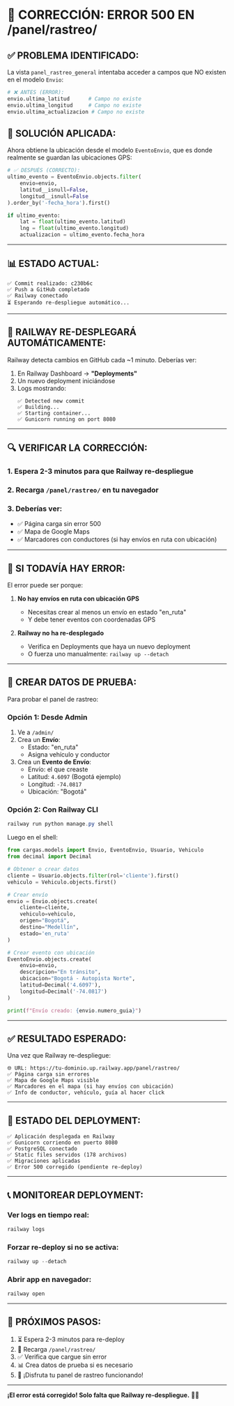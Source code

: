 # 🐛 CORRECCIÓN: ERROR 500 EN /panel/rastreo/

## ✅ **PROBLEMA IDENTIFICADO:**

La vista `panel_rastreo_general` intentaba acceder a campos que NO existen en el modelo `Envio`:

```python
# ❌ ANTES (ERROR):
envio.ultima_latitud      # Campo no existe
envio.ultima_longitud     # Campo no existe
envio.ultima_actualizacion # Campo no existe
```

## 🔧 **SOLUCIÓN APLICADA:**

Ahora obtiene la ubicación desde el modelo `EventoEnvio`, que es donde realmente se guardan las ubicaciones GPS:

```python
# ✅ DESPUÉS (CORRECTO):
ultimo_evento = EventoEnvio.objects.filter(
    envio=envio,
    latitud__isnull=False,
    longitud__isnull=False
).order_by('-fecha_hora').first()

if ultimo_evento:
    lat = float(ultimo_evento.latitud)
    lng = float(ultimo_evento.longitud)
    actualizacion = ultimo_evento.fecha_hora
```

---

## 📊 **ESTADO ACTUAL:**

```
✅ Commit realizado: c230b6c
✅ Push a GitHub completado
✅ Railway conectado
⏳ Esperando re-despliegue automático...
```

---

## 🚀 **RAILWAY RE-DESPLEGARÁ AUTOMÁTICAMENTE:**

Railway detecta cambios en GitHub cada ~1 minuto. Deberías ver:

1. En Railway Dashboard → **"Deployments"**
2. Un nuevo deployment iniciándose
3. Logs mostrando:
   ```
   ✅ Detected new commit
   ✅ Building...
   ✅ Starting container...
   ✅ Gunicorn running on port 8080
   ```

---

## 🔍 **VERIFICAR LA CORRECCIÓN:**

### **1. Espera 2-3 minutos** para que Railway re-despliegue

### **2. Recarga `/panel/rastreo/`** en tu navegador

### **3. Deberías ver:**
- ✅ Página carga sin error 500
- ✅ Mapa de Google Maps
- ✅ Marcadores con conductores (si hay envíos en ruta con ubicación)

---

## 📝 **SI TODAVÍA HAY ERROR:**

El error puede ser porque:

1. **No hay envíos en ruta con ubicación GPS**
   - Necesitas crear al menos un envío en estado "en_ruta"
   - Y debe tener eventos con coordenadas GPS

2. **Railway no ha re-desplegado**
   - Verifica en Deployments que haya un nuevo deployment
   - O fuerza uno manualmente: `railway up --detach`

---

## 🎯 **CREAR DATOS DE PRUEBA:**

Para probar el panel de rastreo:

### **Opción 1: Desde Admin**

1. Ve a `/admin/`
2. Crea un **Envío**:
   - Estado: "en_ruta"
   - Asigna vehículo y conductor
3. Crea un **Evento de Envío**:
   - Envío: el que creaste
   - Latitud: `4.6097` (Bogotá ejemplo)
   - Longitud: `-74.0817`
   - Ubicación: "Bogotá"

### **Opción 2: Con Railway CLI**

```powershell
railway run python manage.py shell
```

Luego en el shell:

```python
from cargas.models import Envio, EventoEnvio, Usuario, Vehiculo
from decimal import Decimal

# Obtener o crear datos
cliente = Usuario.objects.filter(rol='cliente').first()
vehiculo = Vehiculo.objects.first()

# Crear envío
envio = Envio.objects.create(
    cliente=cliente,
    vehiculo=vehiculo,
    origen="Bogotá",
    destino="Medellín",
    estado='en_ruta'
)

# Crear evento con ubicación
EventoEnvio.objects.create(
    envio=envio,
    descripcion="En tránsito",
    ubicacion="Bogotá - Autopista Norte",
    latitud=Decimal('4.6097'),
    longitud=Decimal('-74.0817')
)

print(f"Envío creado: {envio.numero_guia}")
```

---

## ✅ **RESULTADO ESPERADO:**

Una vez que Railway re-despliegue:

```
🌐 URL: https://tu-dominio.up.railway.app/panel/rastreo/
✅ Página carga sin errores
✅ Mapa de Google Maps visible
✅ Marcadores en el mapa (si hay envíos con ubicación)
✅ Info de conductor, vehículo, guía al hacer click
```

---

## 🎉 **ESTADO DEL DEPLOYMENT:**

```
✅ Aplicación desplegada en Railway
✅ Gunicorn corriendo en puerto 8080
✅ PostgreSQL conectado
✅ Static files servidos (178 archivos)
✅ Migraciones aplicadas
✅ Error 500 corregido (pendiente re-deploy)
```

---

## 📞 **MONITOREAR DEPLOYMENT:**

### **Ver logs en tiempo real:**

```powershell
railway logs
```

### **Forzar re-deploy si no se activa:**

```powershell
railway up --detach
```

### **Abrir app en navegador:**

```powershell
railway open
```

---

## 🎯 **PRÓXIMOS PASOS:**

1. ⏳ Espera 2-3 minutos para re-deploy
2. 🔄 Recarga `/panel/rastreo/` 
3. ✅ Verifica que cargue sin error
4. 📊 Crea datos de prueba si es necesario
5. 🎉 ¡Disfruta tu panel de rastreo funcionando!

---

**¡El error está corregido! Solo falta que Railway re-despliegue.** 🚀✨
